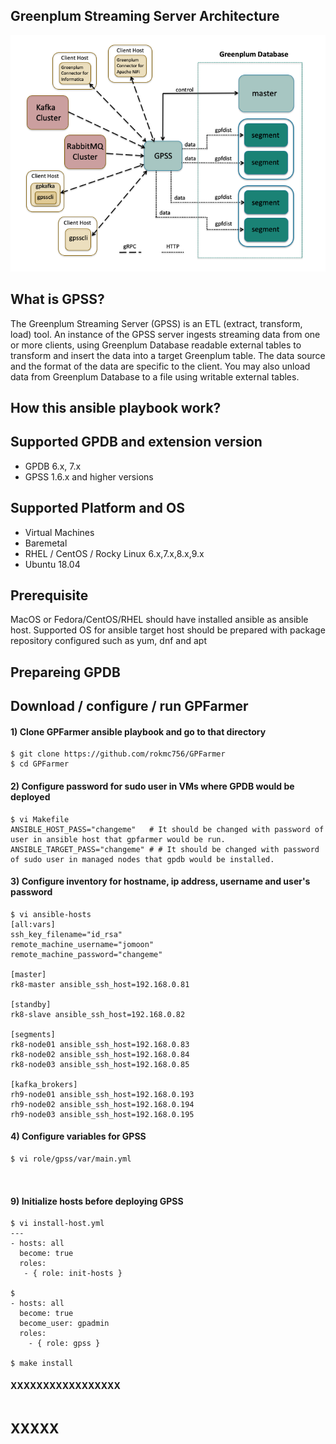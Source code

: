 ## Greenplum Streaming Server Architecture
![alt text](https://github.com/rokmc756/GPFarmer/blob/main/roles/gpss/images/greenplum_streaming_server_architecture.png)

## What is GPSS?
The Greenplum Streaming Server (GPSS) is an ETL (extract, transform, load) tool. An instance of the GPSS server ingests streaming data from one or more clients, using Greenplum Database readable external tables to transform and insert the data into a target Greenplum table. The data source and the format of the data are specific to the client. You may also unload data from Greenplum Database to a file using writable external tables.

## How this ansible playbook work?

## Supported GPDB and extension version
* GPDB 6.x, 7.x
* GPSS 1.6.x and higher versions

## Supported Platform and OS
* Virtual Machines
* Baremetal
* RHEL / CentOS / Rocky Linux 6.x,7.x,8.x,9.x
* Ubuntu 18.04

## Prerequisite
MacOS or Fedora/CentOS/RHEL should have installed ansible as ansible host.
Supported OS for ansible target host should be prepared with package repository configured such as yum, dnf and apt

## Prepareing GPDB

## Download / configure / run GPFarmer
#### 1) Clone GPFarmer ansible playbook and go to that directory
```
$ git clone https://github.com/rokmc756/GPFarmer
$ cd GPFarmer
```

#### 2) Configure password for sudo user in VMs where GPDB would be deployed
```
$ vi Makefile
ANSIBLE_HOST_PASS="changeme"   # It should be changed with password of user in ansible host that gpfarmer would be run.
ANSIBLE_TARGET_PASS="changeme" # # It should be changed with password of sudo user in managed nodes that gpdb would be installed.
```

#### 3) Configure inventory for hostname, ip address, username and user's password
```
$ vi ansible-hosts
[all:vars]
ssh_key_filename="id_rsa"
remote_machine_username="jomoon"
remote_machine_password="changeme"

[master]
rk8-master ansible_ssh_host=192.168.0.81

[standby]
rk8-slave ansible_ssh_host=192.168.0.82

[segments]
rk8-node01 ansible_ssh_host=192.168.0.83
rk8-node02 ansible_ssh_host=192.168.0.84
rk8-node03 ansible_ssh_host=192.168.0.85

[kafka_brokers]
rh9-node01 ansible_ssh_host=192.168.0.193
rh9-node02 ansible_ssh_host=192.168.0.194
rh9-node03 ansible_ssh_host=192.168.0.195
```

#### 4) Configure variables for GPSS
```
$ vi role/gpss/var/main.yml



```

#### 9) Initialize hosts before deploying GPSS
```
$ vi install-host.yml
---
- hosts: all
  become: true
  roles:
   - { role: init-hosts }

$
- hosts: all
  become: true
  become_user: gpadmin
  roles:
    - { role: gpss }

$ make install
```

#### XXXXXXXXXXXXXXXXX

```
```


## XXXXX
